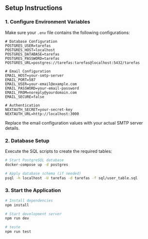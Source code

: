 ## Setup Instructions

### 1. Configure Environment Variables

Make sure your `.env` file contains the following configurations:

```
# Database Configuration
POSTGRES_USER=tarefas
POSTGRES_HOST=localhost
POSTGRES_DATABASE=tarefas
POSTGRES_PASSWORD=tarefas
POSTGRES_URL=postgres://tarefas:tarefas@localhost:5432/tarefas

# Email Configuration
EMAIL_HOST=your-smtp-server
EMAIL_PORT=587
EMAIL_USER=your-email@example.com
EMAIL_PASSWORD=your-email-password
EMAIL_FROM=noreply@yourdomain.com
EMAIL_SECURE=false

# Authentication
NEXTAUTH_SECRET=your-secret-key
NEXTAUTH_URL=http://localhost:3000
```

Replace the email configuration values with your actual SMTP server details.

### 2. Database Setup

Execute the SQL scripts to create the required tables:

```bash
# Start PostgreSQL database
docker-compose up -d postgres

# Apply database schema (if needed)
psql -h localhost -U tarefas -d tarefas -f sql/user_table.sql
```

### 3. Start the Application

```bash
# Install dependencies
npm install

# Start development server
npm run dev

# teste
npm run test
```
